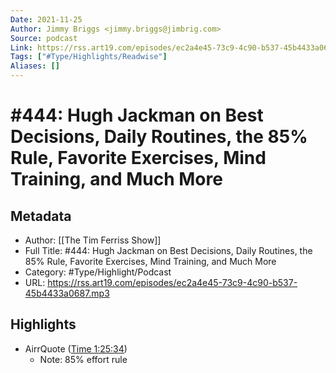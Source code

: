 ```yaml
---
Date: 2021-11-25
Author: Jimmy Briggs <jimmy.briggs@jimbrig.com>
Source: podcast
Link: https://rss.art19.com/episodes/ec2a4e45-73c9-4c90-b537-45b4433a0687.mp3
Tags: ["#Type/Highlights/Readwise"]
Aliases: []
---
```

# #444: Hugh Jackman on Best Decisions, Daily Routines, the 85% Rule, Favorite Exercises, Mind Training, and Much More

## Metadata
- Author: [[The Tim Ferriss Show]]
- Full Title: #444: Hugh Jackman on Best Decisions, Daily Routines, the 85% Rule, Favorite Exercises, Mind Training, and Much More
- Category: #Type/Highlight/Podcast
- URL: https://rss.art19.com/episodes/ec2a4e45-73c9-4c90-b537-45b4433a0687.mp3

## Highlights
- AirrQuote ([Time 1:25:34](https://www.airr.io/quote/5f372da2a7c7e0949b99a8ef))
    - Note: 85% effort rule
